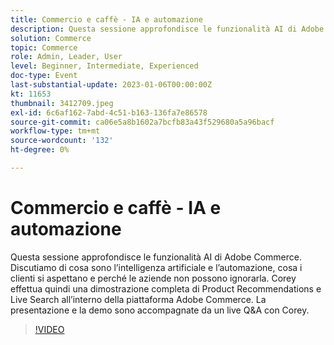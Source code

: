 ```yaml
---
title: Commercio e caffè - IA e automazione
description: Questa sessione approfondisce le funzionalità AI di Adobe Commerce. Discutiamo di cosa sono l’intelligenza artificiale e l’automazione, cosa i clienti si aspettano e perché le aziende non possono ignorarla. Corey effettua quindi una dimostrazione completa di Product Recommendations e Live Search all’interno della piattaforma Adobe Commerce. La presentazione e la demo sono accompagnate da un live Q&A con Corey.
solution: Commerce
topic: Commerce
role: Admin, Leader, User
level: Beginner, Intermediate, Experienced
doc-type: Event
last-substantial-update: 2023-01-06T00:00:00Z
kt: 11653
thumbnail: 3412709.jpeg
exl-id: 6c6af162-7abd-4c51-b163-136fa7e86578
source-git-commit: ca06e5a8b1602a7bcfb83a43f529680a5a96bacf
workflow-type: tm+mt
source-wordcount: '132'
ht-degree: 0%

---
```


# Commercio e caffè - IA e automazione

Questa sessione approfondisce le funzionalità AI di Adobe Commerce. Discutiamo di cosa sono l’intelligenza artificiale e l’automazione, cosa i clienti si aspettano e perché le aziende non possono ignorarla. Corey effettua quindi una dimostrazione completa di Product Recommendations e Live Search all’interno della piattaforma Adobe Commerce. La presentazione e la demo sono accompagnate da un live Q&amp;A con Corey.

>[!VIDEO](https://video.tv.adobe.com/v/3412709/?quality=12&learn=on)
